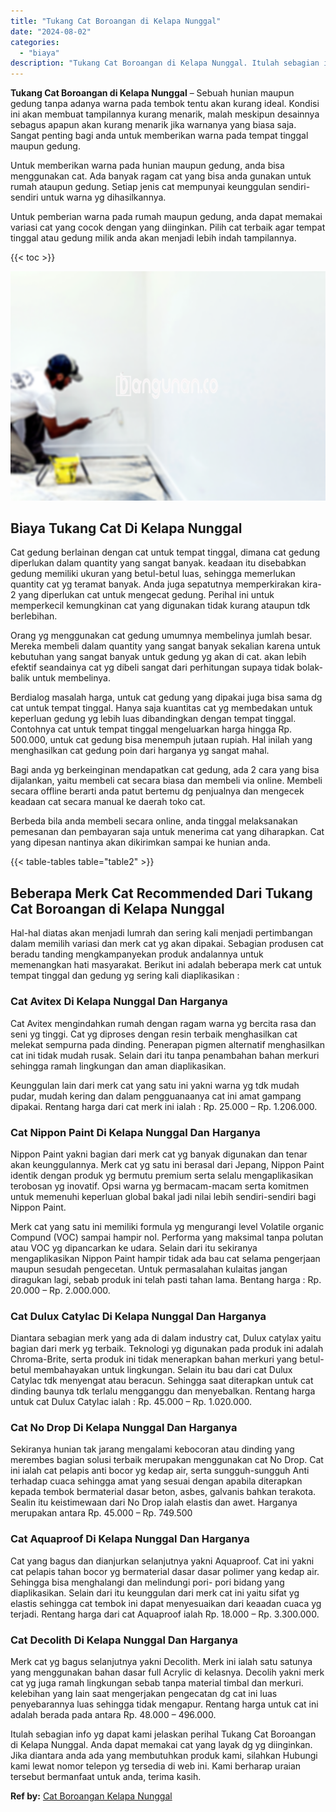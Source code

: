 ```yaml
---
title: "Tukang Cat Boroangan di Kelapa Nunggal"
date: "2024-08-02"
categories: 
  - "biaya"
description: "Tukang Cat Boroangan di Kelapa Nunggal. Itulah sebagian info yg dapat kami jelaskan perihal Tukang Cat Boroangan di Kelapa Nunggal. Anda dapat memakai cat ya..."
---
```


**Tukang Cat Boroangan di Kelapa Nunggal** – Sebuah hunian maupun gedung tanpa adanya warna pada tembok tentu akan kurang ideal. Kondisi ini akan membuat tampilannya kurang menarik, malah meskipun desainnya sebagus apapun akan kurang menarik jika warnanya yang biasa saja. Sangat penting bagi anda untuk memberikan warna pada tempat tinggal maupun gedung.

Untuk memberikan warna pada hunian maupun gedung, anda bisa menggunakan cat. Ada banyak ragam cat yang bisa anda gunakan untuk rumah ataupun gedung. Setiap jenis cat mempunyai keunggulan sendiri-sendiri untuk warna yg dihasilkannya.

Untuk pemberian warna pada rumah maupun gedung, anda dapat memakai variasi cat yang cocok dengan yang diinginkan. Pilih cat terbaik agar tempat tinggal atau gedung milik anda akan menjadi lebih indah tampilannya.

{{< toc >}}

![Tukang Cat Boroangan di Kelapa Nunggal](/images/jasa-cat-murah41.png)

## Biaya Tukang Cat Di Kelapa Nunggal

Cat gedung berlainan dengan cat untuk tempat tinggal, dimana cat gedung diperlukan dalam quantity yang sangat banyak. keadaan itu disebabkan gedung memiliki ukuran yang betul-betul luas, sehingga memerlukan quantity cat yg teramat banyak. Anda juga sepatutnya memperkirakan kira-2 yang diperlukan cat untuk mengecat gedung. Perihal ini untuk memperkecil kemungkinan cat yang digunakan tidak kurang ataupun tdk berlebihan.

Orang yg menggunakan cat gedung umumnya membelinya jumlah besar. Mereka membeli dalam quantity yang sangat banyak sekalian karena untuk kebutuhan yang sangat banyak untuk gedung yg akan di cat. akan lebih efektif seandainya cat yg dibeli sangat dari perhitungan supaya tidak bolak-balik untuk membelinya.

Berdialog masalah harga, untuk cat gedung yang dipakai juga bisa sama dg cat untuk tempat tinggal. Hanya saja kuantitas cat yg membedakan untuk keperluan gedung yg lebih luas dibandingkan dengan tempat tinggal. Contohnya cat untuk tempat tinggal mengeluarkan harga hingga Rp. 500.000, untuk cat gedung bisa menempuh jutaan rupiah. Hal inilah yang menghasilkan cat gedung poin dari harganya yg sangat mahal.

Bagi anda yg berkeinginan mendapatkan cat gedung, ada 2 cara yang bisa dijalankan, yaitu membeli cat secara biasa dan membeli via online. Membeli secara offline berarti anda patut bertemu dg penjualnya dan mengecek keadaan cat secara manual ke daerah toko cat.

Berbeda bila anda membeli secara online, anda tinggal melaksanakan pemesanan dan pembayaran saja untuk menerima cat yang diharapkan. Cat yang dipesan nantinya akan dikirimkan sampai ke hunian anda.

{{< table-tables table="table2" >}}

## Beberapa Merk Cat Recommended Dari Tukang Cat Boroangan di Kelapa Nunggal

Hal-hal diatas akan menjadi lumrah dan sering kali menjadi pertimbangan dalam memilih variasi dan merk cat yg akan dipakai. Sebagian produsen cat beradu tanding mengkampanyekan produk andalannya untuk memenangkan hati masyarakat. Berikut ini adalah beberapa merk cat untuk tempat tinggal dan gedung yg sering kali diaplikasikan :

### Cat Avitex Di Kelapa Nunggal Dan Harganya

Cat Avitex mengindahkan rumah dengan ragam warna yg bercita rasa dan seni yg tinggi. Cat yg diproses dengan resin terbaik menghasilkan cat melekat sempurna pada dinding. Penerapan pigmen alternatif menghasilkan cat ini tidak mudah rusak. Selain dari itu tanpa penambahan bahan merkuri sehingga ramah lingkungan dan aman diaplikasikan.

Keunggulan lain dari merk cat yang satu ini yakni warna yg tdk mudah pudar, mudah kering dan dalam pengguanaanya cat ini amat gampang dipakai. Rentang harga dari cat merk ini ialah : Rp. 25.000 – Rp. 1.206.000.

### Cat Nippon Paint Di Kelapa Nunggal Dan Harganya

Nippon Paint yakni bagian dari merk cat yg banyak digunakan dan tenar akan keunggulannya. Merk cat yg satu ini berasal dari Jepang, Nippon Paint identik dengan produk yg bermutu premium serta selalu mengaplikasikan terobosan yg inovatif. Opsi warna yg bermacam-macam serta komitmen untuk memenuhi keperluan global bakal jadi nilai lebih sendiri-sendiri bagi Nippon Paint.

Merk cat yang satu ini memiliki formula yg mengurangi level Volatile organic Compund (VOC) sampai hampir nol. Performa yang maksimal tanpa polutan atau VOC yg dipancarkan ke udara. Selain dari itu sekiranya mengaplikasikan Nippon Paint hampir tidak ada bau cat selama pengerjaan maupun sesudah pengecetan. Untuk permasalahan kulaitas jangan diragukan lagi, sebab produk ini telah pasti tahan lama. Bentang harga : Rp. 20.000 – Rp. 2.000.000.

### Cat Dulux Catylac Di Kelapa Nunggal Dan Harganya

Diantara sebagian merk yang ada di dalam industry cat, Dulux catylax yaitu bagian dari merk yg terbaik. Teknologi yg digunakan pada produk ini adalah Chroma-Brite, serta produk ini tidak menerapkan bahan merkuri yang betul-betul membahayakan untuk lingkungan. Selain itu bau dari cat Dulux Catylac tdk menyengat atau beracun. Sehingga saat diterapkan untuk cat dinding baunya tdk terlalu mengganggu dan menyebalkan. Rentang harga untuk cat Dulux Catylac ialah : Rp. 45.000 – Rp. 1.020.000.

### Cat No Drop Di Kelapa Nunggal Dan Harganya

Sekiranya hunian tak jarang mengalami kebocoran atau dinding yang merembes bagian solusi terbaik merupakan menggunakan cat No Drop. Cat ini ialah cat pelapis anti bocor yg kedap air, serta sungguh-sungguh Anti terhadap cuaca sehingga amat yang sesuai dengan apabila diterapkan kepada tembok bermaterial dasar beton, asbes, galvanis bahkan terakota. Sealin itu keistimewaan dari No Drop ialah elastis dan awet. Harganya merupakan antara Rp. 45.000 – Rp. 749.500

### Cat Aquaproof Di Kelapa Nunggal Dan Harganya

Cat yang bagus dan dianjurkan selanjutnya yakni Aquaproof. Cat ini yakni cat pelapis tahan bocor yg bermaterial dasar dasar polimer yang kedap air. Sehingga bisa menghalangi dan melindungi pori- pori bidang yang diaplikasikan. Selain dari itu keunggulan dari merk cat ini yaitu sifat yg elastis sehingga cat tembok ini dapat menyesuaikan dari keaadan cuaca yg terjadi. Rentang harga dari cat Aquaproof ialah Rp. 18.000 – Rp. 3.300.000.

### Cat Decolith Di Kelapa Nunggal Dan Harganya

Merk cat yg bagus selanjutnya yakni Decolith. Merk ini ialah satu satunya yang menggunakan bahan dasar full Acrylic di kelasnya. Decolih yakni merk cat yg juga ramah lingkungan sebab tanpa material timbal dan merkuri. kelebihan yang lain saat mengerjakan pengecatan dg cat ini luas penyebarannya luas sehingga tidak mengapur. Rentang harga untuk cat ini adalah berada pada antara Rp. 48.000 – 496.000.

Itulah sebagian info yg dapat kami jelaskan perihal Tukang Cat Boroangan di Kelapa Nunggal. Anda dapat memakai cat yang layak dg yg diinginkan. Jika diantara anda ada yang membutuhkan produk kami, silahkan Hubungi kami lewat nomor telepon yg tersedia di web ini. Kami berharap uraian tersebut bermanfaat untuk anda, terima kasih.

**Ref by:** [Cat Boroangan Kelapa Nunggal](https://id.wikipedia.org/wiki/Cat)
